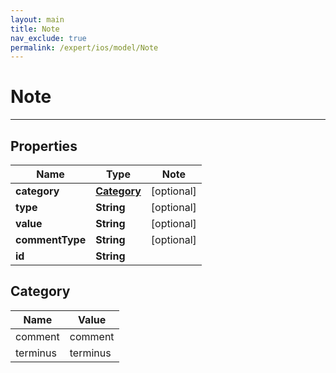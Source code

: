 ```yaml
---
layout: main
title: Note
nav_exclude: true
permalink: /expert/ios/model/Note
---
```


# Note

---

## Properties

Name | Type | Note
---- | ---- | ----
**category** | [**Category**](#Category) | [optional] 
**type** | **String** | [optional] 
**value** | **String** | [optional] 
**commentType** | **String** | [optional] 
**id** | **String** | 

## Category

Name | Value
---- | -----
comment | comment
terminus | terminus

